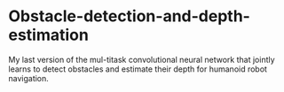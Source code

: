 # Obstacle-detection-and-depth-estimation
My last version of the mul-titask convolutional neural network that jointly learns to detect obstacles and estimate their depth for humanoid robot navigation.
